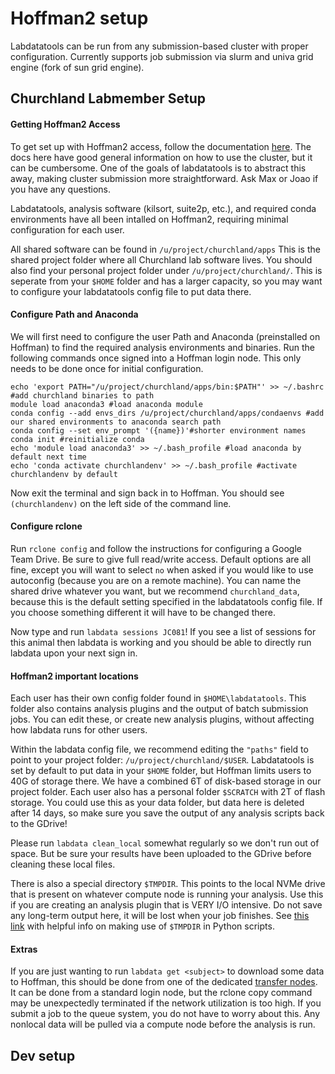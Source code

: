 # Hoffman2 setup
Labdatatools can be run from any submission-based cluster with proper configuration. Currently supports job submission via slurm and univa grid engine (fork of sun grid engine). 

## Churchland Labmember Setup
#### Getting Hoffman2 Access
To get set up with Hoffman2 access, follow the documentation [here](https://www.hoffman2.idre.ucla.edu/Accounts/Requesting-an-account.html). The docs here have good general information on how to use the cluster, but it can be cumbersome. One of the goals of labdatatools is to abstract this away, making cluster submission more straightforward. Ask Max or Joao if you have any questions.

Labdatatools, analysis software (kilsort, suite2p, etc.), and required conda environments have all been intalled on Hoffman2, requiring minimal configuration for each user.

All shared software can be found in `/u/project/churchland/apps`
This is the shared project folder where all Churchland lab software lives. You should also find your personal project folder under `/u/project/churchland/`. This is seperate from your `$HOME` folder and has a larger capacity, so you may want to configure your labdatatools config file to put data there.

#### Configure Path and Anaconda
We will first need to configure the user Path and Anaconda (preinstalled on Hoffman) to find the required analysis environments and binaries.
Run the following commands once signed into a Hoffman login node. This only needs to be done once for initial configuration.
```
echo 'export PATH="/u/project/churchland/apps/bin:$PATH"' >> ~/.bashrc #add churchland binaries to path
module load anaconda3 #load anaconda module
conda config --add envs_dirs /u/project/churchland/apps/condaenvs #add our shared environments to anaconda search path
conda config --set env_prompt '({name})'#shorter environment names
conda init #reinitialize conda
echo 'module load anaconda3' >> ~/.bash_profile #load anaconda by default next time
echo 'conda activate churchlandenv' >> ~/.bash_profile #activate churchlandenv by default 
```
Now exit the terminal and sign back in to Hoffman. You should see `(churchlandenv)` on the left side of the command line. 

#### Configure rclone
Run `rclone config` and follow the instructions for configuring a Google Team Drive. Be sure to give full read/write access. Default options are all fine, except you will want to select `no` when asked if you would like to use autoconfig (because you are on a remote machine).
You can name the shared drive whatever you want, but we recommend `churchland_data`, because this is the default setting specified in the labdatatools config file. If you choose something different it will have to be changed there.

Now type and run `labdata sessions JC081`! If you see a list of sessions for this animal then labdata is working and you should be able to directly run labdata upon your next sign in.

#### Hoffman2 important locations
Each user has their own config folder found in `$HOME\labdatatools`. This folder also contains analysis plugins and the output of batch submission jobs. You can edit these, or create new analysis plugins, without affecting how labdata runs for other users.

Within the labdata config file, we recommend editing the `"paths"` field to point to your project folder: `/u/project/churchland/$USER`. Labdatatools is set by default to put data in your `$HOME` folder, but Hoffman limits users to 40G of storage there. We have a combined 6T of disk-based storage in our project folder. Each user also has a personal folder `$SCRATCH` with 2T of flash storage. You could use this as your data folder, but data here is deleted after 14 days, so make sure you save the output of any analysis scripts back to the GDrive!

Please run `labdata clean_local` somewhat regularly so we don't run out of space. But be sure your results have been uploaded to the GDrive before cleaning these local files.

There is also a special directory `$TMPDIR`. This points to the local NVMe drive that is present on whatever compute node is running your analysis. Use this if you are creating an analysis plugin that is VERY I/O intensive. Do not save any long-term output here, it will be lost when your job finishes. See [this link](https://www.hoffman2.idre.ucla.edu/Using-H2/Storage/sgeenviron.py.html) with helpful info on making use of `$TMPDIR` in Python scripts.
#### Extras
If you are just wanting to run `labdata get <subject>` to download some data to Hoffman, this should be done from one of the dedicated [transfer nodes](https://www.hoffman2.idre.ucla.edu/Using-H2/Data-transfer.html). It can be done from a standard login node, but the rclone copy command may be unexpectedly terminated if the network utilization is too high. If you submit a job to the queue system, you do not have to worry about this. Any nonlocal data will be pulled via a compute node before the analysis is run.

## Dev setup
